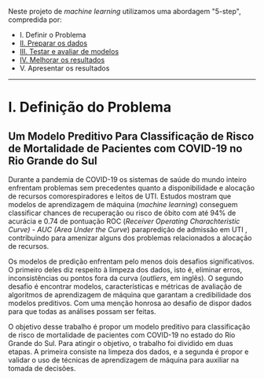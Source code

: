 Neste projeto de *machine learning* utilizamos uma abordagem "5-step", compredida por:

 - I. Definir o Problema
 - [II. Preparar os dados](https://github.com/gustavocrod/predict_death_covid/blob/main/2_data_preparation.ipynb)
 - [III. Testar e avaliar de modelos](https://github.com/gustavocrod/predict_death_covid/blob/main/3_spotcheck_algorithms.ipynb)
 - [IV. Melhorar os resultados](https://github.com/gustavocrod/predict_death_covid/blob/main/4_improving_results.ipynb)
 - V. Apresentar os resultados
 
 ---

# I. Definição do Problema

## Um Modelo Preditivo Para Classificação de Risco de Mortalidade de Pacientes com COVID-19 no Rio Grande do Sul

Durante a pandemia de COVID-19 os sistemas de saúde do mundo inteiro enfrentam problemas sem precedentes quanto a disponibilidade e alocação de recursos comorespiradores e leitos de UTI.  Estudos mostram que modelos de aprendizagem de máquina (*machine learning*) conseguem classificar chances de recuperação ou risco de óbito com até 94% de acurácia e 0.74 de pontuação ROC (*Receiver Operating Charachteristic Curve) - AUC (Area Under the Curve*) parapredição de admissão em UTI , contribuindo para amenizar alguns dos problemas relacionados a alocação de recursos.

Os modelos de predição enfrentam pelo menos dois desafios significativos. O primeiro deles diz respeito à limpeza dos dados, isto é, eliminar erros, inconsistências ou pontos fora da curva (*outliers*, em inglês). O segundo desafio é encontrar modelos, características e métricas de avaliação de algoritmos de aprendizagem de máquina que garantam a credibilidade dos modelos preditivos. Com uma menção honrosa ao desafio de dispor dados para que todas as análises possam ser feitas.

O objetivo desse trabalho é propor um modelo preditivo para classificação de risco de mortalidade de pacientes com COVID-19 no estado do Rio Grande do Sul. Para atingir o objetivo, o trabalho foi dividido em duas etapas. A primeira consiste na limpeza dos dados, e a segunda é propor e validar o uso de técnicas de aprendizagem de máquina para auxiliar na tomada de decisões.
